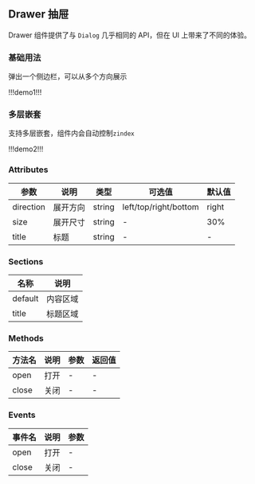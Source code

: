 ## Drawer 抽屉

Drawer 组件提供了与 `Dialog` 几乎相同的 API，但在 UI 上带来了不同的体验。

### 基础用法

弹出一个侧边栏，可以从多个方向展示

!!!demo1!!!

### 多层嵌套

支持多层嵌套，组件内会自动控制`zindex`

!!!demo2!!!

### Attributes

| 参数      | 说明     | 类型   | 可选值                | 默认值 |
| --------- | -------- | ------ | --------------------- | ------ |
| direction | 展开方向 | string | left/top/right/bottom | right  |
| size      | 展开尺寸 | string | -                     | 30%    |
| title     | 标题     | string | -                     | -      |

### Sections

| 名称    | 说明     |
| ------- | -------- |
| default | 内容区域 |
| title   | 标题区域 |

### Methods

| 方法名 | 说明 | 参数 | 返回值 |
| ------ | ---- | ---- | ------ |
| open   | 打开 | -    | -      |
| close  | 关闭 | -    | -      |

### Events

| 事件名 | 说明 | 参数 |
| ------ | ---- | ---- |
| open   | 打开 | -    |
| close  | 关闭 | -    |
